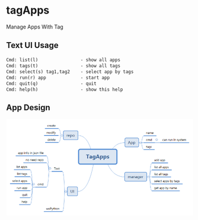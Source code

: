 # tagApps
 Manage Apps With Tag

## Text UI Usage
```
Cmd: list(l)                - show all apps
Cmd: tags(t)                - show all tags
Cmd: select(s) tag1,tag2    - select app by tags
Cmd: run(r) app             - start app
Cmd: quit(q)                - quit
Cmd: help(h)                - show this help
```

## App Design
![TagApps.png](./TagApps.png)